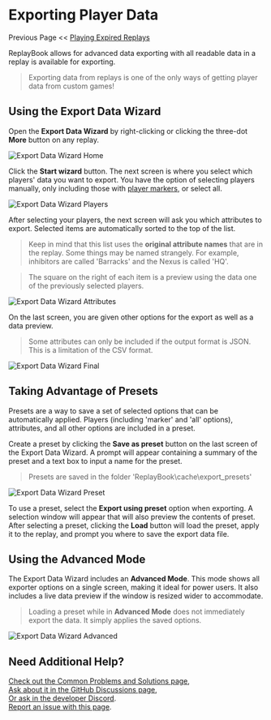 # Exporting Player Data

Previous Page << [Playing Expired Replays](3_old_replays.md)

ReplayBook allows for advanced data exporting with all readable data in a replay is available for exporting.

> Exporting data from replays is one of the only ways of getting player data from custom games!

## Using the Export Data Wizard

Open the **Export Data Wizard** by right-clicking or clicking the three-dot **More** button on any replay.

![Export Data Wizard Home](../images/export_0.png)

Click the **Start wizard** button. The next screen is where you select which players' data you want to export. You have the option of selecting players manually, only including those with [player markers](2_markers.md), or select all.

![Export Data Wizard Players](../images/export_1.png)

After selecting your players, the next screen will ask you which attributes to export. Selected items are automatically sorted to the top of the list.

> Keep in mind that this list uses the **original attribute names** that are in the replay. Some things may be named strangely. For example, inhibitors are called 'Barracks' and the Nexus is called 'HQ'.

> The square on the right of each item is a preview using the data one of the previously selected players.

![Export Data Wizard Attributes](../images/export_2.png)

On the last screen, you are given other options for the export as well as a data preview.

> Some attributes can only be included if the output format is JSON. This is a limitation of the CSV format.

![Export Data Wizard Final](../images/export_3.png)

## Taking Advantage of Presets

Presets are a way to save a set of selected options that can be automatically applied. Players (including 'marker' and 'all' options), attributes, and all other options are included in a preset.

Create a preset by clicking the **Save as preset** button on the last screen of the Export Data Wizard. A prompt will appear containing a summary of the preset and a text box to input a name for the preset.

> Presets are saved in the folder 'ReplayBook\cache\export_presets'

![Export Data Wizard Preset](../images/export_4.png)

To use a preset, select the **Export using preset** option when exporting. A selection window will appear that will also preview the contents of preset. After selecting a preset, clicking the **Load** button will load the preset, apply it to the replay, and prompt you where to save the export data file.

## Using the Advanced Mode

The Export Data Wizard includes an **Advanced Mode**. This mode shows all exporter options on a single screen, making it ideal for power users. It also includes a live data preview if the window is resized wider to accommodate.

> Loading a preset while in **Advanced Mode** does not immediately export the data. It simply applies the saved options.

![Export Data Wizard Advanced](../images/export_5.png)

## Need Additional Help?

[Check out the Common Problems and Solutions page](pages/common_problems.md),  
[Ask about it in the GitHub Discussions page](https://github.com/fraxiinus/ReplayBook/discussions),  
[Or ask in the developer Discord](https://discord.gg/c33Rc5J).  
[Report an issue with this page](https://github.com/fraxiinus/ReplayBook/issues/new/choose).
